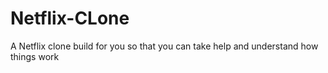 # Netflix-CLone
A Netflix clone build for you so that you can take help and understand how things work
